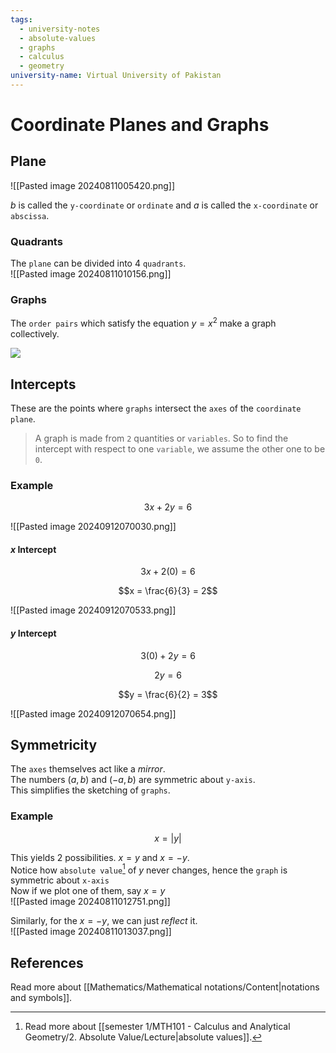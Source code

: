 ```yaml
---
tags:
  - university-notes
  - absolute-values
  - graphs
  - calculus
  - geometry
university-name: Virtual University of Pakistan
---
```


# Coordinate Planes and Graphs
## Plane

![[Pasted image 20240811005420.png]]

$b$ is called the `y-coordinate` or `ordinate` and $a$ is called the `x-coordinate` or `abscissa`.

### Quadrants
The `plane` can be divided into 4 `quadrants`.  
![[Pasted image 20240811010156.png]]

### Graphs
The `order pairs` which satisfy the equation $y = x^2$ make a graph collectively.

![](https://youtu.be/IbrPxYQF9TM)

## Intercepts
These are the points where `graphs` intersect the `axes` of the `coordinate plane`.

> A graph is made from `2` quantities or `variables`. So to find the intercept with respect to one `variable`, we assume the other one to be `0`.

### Example

$$3x + 2y = 6$$

![[Pasted image 20240912070030.png]]

#### $x$ Intercept

$$3x + 2(0) = 6$$

$$x = \frac{6}{3} = 2$$

![[Pasted image 20240912070533.png]]

#### $y$ Intercept

$$3(0) + 2y = 6$$

$$2y = 6$$

$$y = \frac{6}{2} = 3$$

![[Pasted image 20240912070654.png]]

## Symmetricity
The `axes` themselves act like a _mirror_.  
The numbers $(a, b)$ and $(-a, b)$ are symmetric about `y-axis`.  
This simplifies the sketching of `graphs`.

### Example

$$x = |y|$$

This yields 2 possibilities. $x = y$ and $x = -y$.  
Notice how `absolute value`[^1] of $y$ never changes, hence the `graph` is symmetric about `x-axis`  
Now if we plot one of them, say $x = y$  
![[Pasted image 20240811012751.png]]

Similarly, for the $x = -y$, we can just _reflect_ it.  
![[Pasted image 20240811013037.png]]

## References
Read more about [[Mathematics/Mathematical notations/Content|notations and symbols]].

[^1]: Read more about [[semester 1/MTH101 - Calculus and Analytical Geometry/2. Absolute Value/Lecture|absolute values]].
